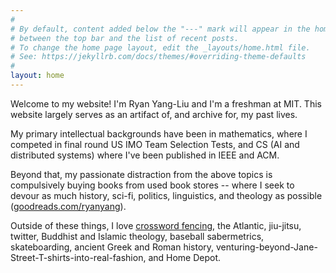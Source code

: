 ```yaml
---
#
# By default, content added below the "---" mark will appear in the home page
# between the top bar and the list of recent posts.
# To change the home page layout, edit the _layouts/home.html file.
# See: https://jekyllrb.com/docs/themes/#overriding-theme-defaults
#
layout: home
---
```


Welcome to my website! I'm Ryan Yang-Liu and I'm a freshman at MIT. This website largely serves as an artifact of, and archive for, my past lives.

My primary intellectual backgrounds have been in mathematics, where I competed in final round US IMO Team Selection Tests, and CS (AI and distributed systems) where I've been published in IEEE and ACM.

Beyond that, my passionate distraction from the above topics is compulsively buying books from used book stores -- where I seek to devour as much history, sci-fi, politics, linguistics, and theology as possible ([goodreads.com/ryanyang](https://goodreads.com/ryanyang)).

Outside of these things, I love [crossword fencing](https://downforaacross.com/fencing), the Atlantic, jiu-jitsu, twitter, Buddhist and Islamic theology, baseball sabermetrics, skateboarding, ancient Greek and Roman history, venturing-beyond-Jane-Street-T-shirts-into-real-fashion, and Home Depot.

<!-- skateboarding, jiujitsu, breakdancing, pistol club, buddhism, greek history, sci-fi, leftist politics -->